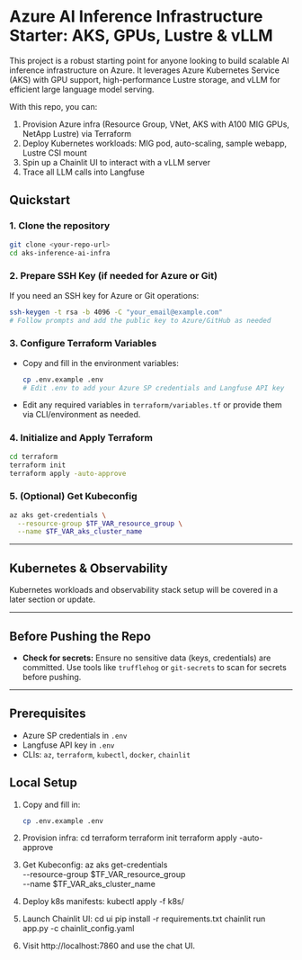# Azure AI Inference Infrastructure Starter: AKS, GPUs, Lustre & vLLM

This project is a robust starting point for anyone looking to build scalable AI inference infrastructure on Azure. It leverages Azure Kubernetes Service (AKS) with GPU support, high-performance Lustre storage, and vLLM for efficient large language model serving.

With this repo, you can:
1. Provision Azure infra (Resource Group, VNet, AKS with A100 MIG GPUs, NetApp Lustre) via Terraform
2. Deploy Kubernetes workloads: MIG pod, auto-scaling, sample webapp, Lustre CSI mount
3. Spin up a Chainlit UI to interact with a vLLM server
4. Trace all LLM calls into Langfuse

## Quickstart

### 1. Clone the repository
```bash
git clone <your-repo-url>
cd aks-inference-ai-infra
```

### 2. Prepare SSH Key (if needed for Azure or Git)
If you need an SSH key for Azure or Git operations:
```bash
ssh-keygen -t rsa -b 4096 -C "your_email@example.com"
# Follow prompts and add the public key to Azure/GitHub as needed
```

### 3. Configure Terraform Variables
- Copy and fill in the environment variables:
  ```bash
  cp .env.example .env
  # Edit .env to add your Azure SP credentials and Langfuse API key
  ```
- Edit any required variables in `terraform/variables.tf` or provide them via CLI/environment as needed.

### 4. Initialize and Apply Terraform
```bash
cd terraform
terraform init
terraform apply -auto-approve
```

### 5. (Optional) Get Kubeconfig
```bash
az aks get-credentials \
  --resource-group $TF_VAR_resource_group \
  --name $TF_VAR_aks_cluster_name
```

---

## Kubernetes & Observability
Kubernetes workloads and observability stack setup will be covered in a later section or update.

---

## Before Pushing the Repo
- **Check for secrets:** Ensure no sensitive data (keys, credentials) are committed. Use tools like `trufflehog` or `git-secrets` to scan for secrets before pushing.

---

## Prerequisites
- Azure SP credentials in `.env`
- Langfuse API key in `.env`
- CLIs: `az`, `terraform`, `kubectl`, `docker`, `chainlit`

## Local Setup
1. Copy and fill in:  
   ```bash
   cp .env.example .env

2.	Provision infra:
cd terraform
terraform init
terraform apply -auto-approve

3.	Get Kubeconfig:
az aks get-credentials \
  --resource-group $TF_VAR_resource_group \
  --name $TF_VAR_aks_cluster_name
	
4.	Deploy k8s manifests:
kubectl apply -f k8s/

5.	Launch Chainlit UI:
cd ui
pip install -r requirements.txt
chainlit run app.py -c chainlit_config.yaml

6.	Visit http://localhost:7860 and use the chat UI.

